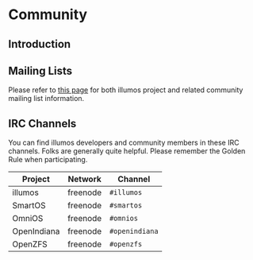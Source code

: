 # Community

## Introduction

## Mailing Lists

Please refer to [this page](lists.md) for both illumos project and related
community mailing list information.

## IRC Channels

You can find illumos developers and community members in these IRC channels.
Folks are generally quite helpful. Please remember the Golden Rule when
participating.

| Project     | Network      | Channel        |
| -------     | ------------ | -------------- |
| illumos     | freenode     | `#illumos`     |
| SmartOS     | freenode     | `#smartos`     |
| OmniOS      | freenode     | `#omnios`      |
| OpenIndiana | freenode     | `#openindiana` |
| OpenZFS     | freenode     | `#openzfs`     |
